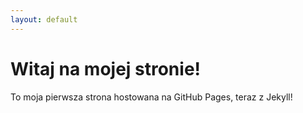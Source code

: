 ```yaml
---
layout: default
---
```


# Witaj na mojej stronie!

To moja pierwsza strona hostowana na GitHub Pages, teraz z Jekyll!
